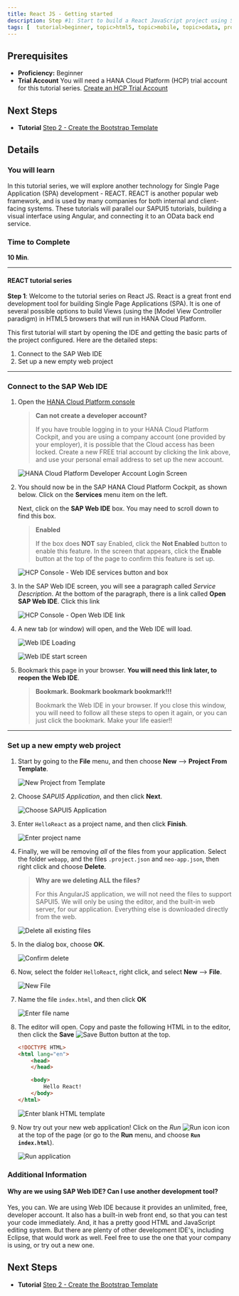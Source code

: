 ```yaml
---
title: React JS - Getting started
description: Step #1: Start to build a React JavaScript project using SAP Web IDE on HANA Cloud Platform
tags: [  tutorial>beginner, topic>html5, topic>mobile, topic>odata, products>sap-hana-cloud-platform ]
---
```

## Prerequisites  
 - **Proficiency:** Beginner
 - **Trial Account** You will need a HANA Cloud Platform (HCP) trial account for this tutorial series.  [Create an HCP Trial Account](http://www.sap.com/developer/tutorials/hcp-create-trial-account.html)


## Next Steps
- **Tutorial** [Step 2 - Create the Bootstrap Template](http://www.sap.com/developer/tutorials/react-bootstrap-template.html)

## Details
### You will learn  
In this tutorial series, we will explore another technology for Single Page Application (SPA) development - REACT.  REACT is another popular web framework, and is used by many companies for both internal and client-facing systems.  These tutorials will parallel our SAPUI5 tutorials, building a visual interface using Angular, and connecting it to an OData back end service.

### Time to Complete
**10 Min**.

---

#### REACT tutorial series
**Step 1**: Welcome to the tutorial series on React JS.  React is a great front end development tool for building Single Page Applications (SPA).  It is one of several possible options to build Views (using the [Model View Controller paradigm) in HTML5 browsers that will run in HANA Cloud Platform.

This first tutorial will start by opening the IDE and getting the basic parts of the project configured.  Here are the detailed steps:

1.  Connect to the SAP Web IDE
2.  Set up a new empty web project

---

### Connect to the SAP Web IDE

1.  Open the [HANA Cloud Platform console](https://account.hanatrial.ondemand.com/)

    > **Can not create a developer account?**
    >
    > If you have trouble logging in to your HANA Cloud Platform Cockpit, and you are using a company account (one provided by your employer), it is possible that the Cloud access has been locked.  Create a new FREE trial account by clicking the link above, and use your personal email address to set up the new account.

    ![HANA Cloud Platform Developer Account Login Screen](1-1.png)

2.  You should now be in the SAP HANA Cloud Platform Cockpit, as shown below.  Click on the **Services** menu item on the left.  

    Next, click on the **SAP Web IDE** box.  You may need to scroll down to find this box.

    >**Enabled**
    >
    > If the box does **NOT** say Enabled, click the **Not Enabled** button to enable this feature.  In the screen that appears, click the **Enable** button at the top of the page to confirm this feature is set up.

    ![HCP Console - Web IDE services button and box](1-2.png)

3.  In the SAP Web IDE screen, you will see a paragraph called *Service Description*.  At the bottom of the paragraph, there is a link called **Open SAP Web IDE**.  Click this link

    ![HCP Console - Open Web IDE link](1-3.png)

4.  A new tab (or window) will open, and the Web IDE will load.

    ![Web IDE Loading](1-4a.png)

    ![Web IDE start screen](1-4b.png)

5.  Bookmark this page in your browser.  **You will need this link later, to reopen the Web IDE**.

    >**Bookmark.  Bookmark bookmark bookmark!!!**
    >
    > Bookmark the Web IDE in your browser.  If you close this window, you will need to follow all these steps to open it again, or you can just click the bookmark.  Make your life easier!!

---

### Set up a new empty web project

1.  Start by going to the **File** menu, and then choose **New** --> **Project From Template**.

    ![New Project from Template](2-1.png)

2.  Choose *SAPUI5 Application*, and then click **Next**.

    ![Choose SAPUI5 Application](2-2.png)

3.  Enter `HelloReact` as a project name, and then click **Finish**.

    ![Enter project name](2-3.png)

4.  Finally, we will be removing *all* of the files from your application.  Select the folder `webapp`, and the files `.project.json` and `neo-app.json`, then right click and choose **Delete**.

    >**Why are we deleting ALL the files?**
    >
    > For this AngularJS application, we will not need the files to support SAPUI5.  We will only be using the editor, and the built-in web server, for our application.  Everything else is downloaded directly from the web.

    ![Delete all existing files](2-4.png)

5.  In the dialog box, choose **OK**.

    ![Confirm delete](2-5.png)

6.  Now, select the folder `HelloReact`, right click, and select **New** --> **File**.

    ![New File](2-6.png)

7.  Name the file `index.html`, and then click **OK**

    ![Enter file name](2-7.png)

8.  The editor will open.  Copy and paste the following HTML in to the editor, then click the **Save** ![Save Button](save-button.png) button at the top.

    ```html
    <!DOCTYPE HTML>
    <html lang="en">
        <head>
        </head>

        <body>
            Hello React!
        </body>
    </html>
    ```

    ![Enter blank HTML template](2-8.png)

9.  Now try out your new web application!  Click on the *Run* ![Run icon](run-button.png) icon at the top of the page (or go to the **Run** menu, and choose **`Run index.html`**).

    ![Run application](2-9.png)




### Additional Information
#### Why are we using SAP Web IDE?  Can I use another development tool?

Yes, you can.   We are using Web IDE because it provides an unlimited, free, developer account.  It also has a built-in web front end, so that you can test your code immediately.  And, it has a pretty good HTML and JavaScript editing system.  But there are plenty of other development IDE's, including Eclipse, that would work as well.  Feel free to use the one that your company is using, or try out a new one.

## Next Steps
 - **Tutorial** [Step 2 - Create the Bootstrap Template](http://www.sap.com/developer/tutorials/react-bootstrap-template.html)
